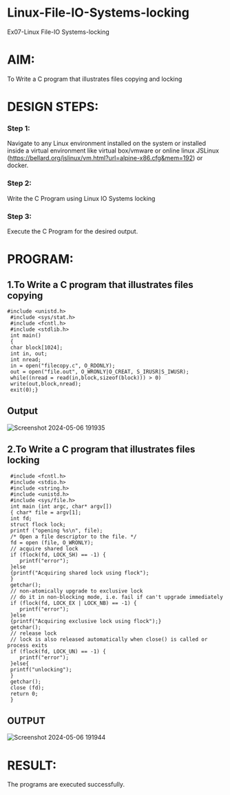 # Linux-File-IO-Systems-locking
Ex07-Linux File-IO Systems-locking
# AIM:
To Write a C program that illustrates files copying and locking

# DESIGN STEPS:

### Step 1:

Navigate to any Linux environment installed on the system or installed inside a virtual environment like virtual box/vmware or online linux JSLinux (https://bellard.org/jslinux/vm.html?url=alpine-x86.cfg&mem=192) or docker.

### Step 2:

Write the C Program using Linux IO Systems locking

### Step 3:

Execute the C Program for the desired output. 

# PROGRAM:

## 1.To Write a C program that illustrates files copying 

```
#include <unistd.h>
 #include <sys/stat.h>
 #include <fcntl.h>
 #include <stdlib.h>
 int main()
 {
 char block[1024];
 int in, out;
 int nread;
 in = open("filecopy.c", O_RDONLY);
 out = open("file.out", O_WRONLY|O_CREAT, S_IRUSR|S_IWUSR);
 while((nread = read(in,block,sizeof(block))) > 0)
 write(out,block,nread);
 exit(0);}
```

## Output

![Screenshot 2024-05-06 191935](https://github.com/MOHAMEDAAKIFASRAR/Linux-File-IO-Systems-locking/assets/148514683/6e12e587-1485-4141-80d3-0af0fff89551)



## 2.To Write a C program that illustrates files locking
```
 #include <fcntl.h>
 #include <stdio.h>
 #include <string.h>
 #include <unistd.h>
 #include <sys/file.h>
 int main (int argc, char* argv[])
 { char* file = argv[1];
 int fd;
 struct flock lock;
 printf ("opening %s\n", file);
 /* Open a file descriptor to the file. */
 fd = open (file, O_WRONLY);
 // acquire shared lock
 if (flock(fd, LOCK_SH) == -1) {
    printf("error");
 }else
 {printf("Acquiring shared lock using flock");
 }
 getchar();
 // non-atomically upgrade to exclusive lock
 // do it in non-blocking mode, i.e. fail if can't upgrade immediately
 if (flock(fd, LOCK_EX | LOCK_NB) == -1) {
    printf("error");
 }else
 {printf("Acquiring exclusive lock using flock");}
 getchar();
 // release lock
 // lock is also released automatically when close() is called or process exits
 if (flock(fd, LOCK_UN) == -1) {
    printf("error");
 }else{
 printf("unlocking");
 }
 getchar();
 close (fd);
 return 0;
 }
```


## OUTPUT


![Screenshot 2024-05-06 191944](https://github.com/MOHAMEDAAKIFASRAR/Linux-File-IO-Systems-locking/assets/148514683/b2284dcd-70e6-45e0-b4e9-30fd6366abad)


# RESULT:
The programs are executed successfully.

